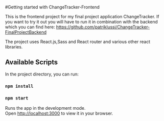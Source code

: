 #Getting started with ChangeTracker-Frontend

This is the frontend project for my final project application ChangeTracker.
If you want to try it out you will have to run it in combination with the backend which you can find here: https://github.com/patriklussi/ChangeTracker-FinalProjectBackend 

The project uses React.js,Sass and React router and various other react libraries.

## Available Scripts

In the project directory, you can run:
### `npm install`

### `npm start`

Runs the app in the development mode.\
Open [http://localhost:3000](http://localhost:3000) to view it in your browser.

